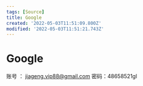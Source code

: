 ```yaml
---
tags: [Source]
title: Google
created: '2022-05-03T11:51:09.800Z'
modified: '2022-05-03T11:51:21.743Z'
---
```


# Google

账号 ： jiageng.vip88@gmail.com
密码：48658521gl
